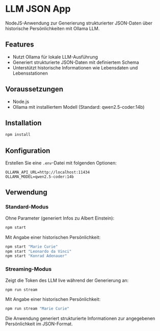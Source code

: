 # LLM JSON App

NodeJS-Anwendung zur Generierung strukturierter JSON-Daten über historische Persönlichkeiten mit Ollama LLM.

## Features

- Nutzt Ollama für lokale LLM-Ausführung
- Generiert strukturierte JSON-Daten mit definiertem Schema
- Unterstützt historische Informationen wie Lebensdaten und Lebensstationen

## Voraussetzungen

- Node.js
- Ollama mit installiertem Modell (Standard: qwen2.5-coder:14b)

## Installation

```bash
npm install
```

## Konfiguration

Erstellen Sie eine `.env`-Datei mit folgenden Optionen:

```
OLLAMA_API_URL=http://localhost:11434
OLLAMA_MODEL=qwen2.5-coder:14b
```

## Verwendung

### Standard-Modus

Ohne Parameter (generiert Infos zu Albert Einstein):
```bash
npm start
```

Mit Angabe einer historischen Persönlichkeit:
```bash
npm start "Marie Curie"
npm start "Leonardo da Vinci"
npm start "Konrad Adenauer"
```

### Streaming-Modus

Zeigt die Token des LLM live während der Generierung an:

```bash
npm run stream
```

Mit Angabe einer historischen Persönlichkeit:
```bash
npm run stream "Marie Curie"
```

Die Anwendung generiert strukturierte Informationen zur angegebenen Persönlichkeit im JSON-Format.